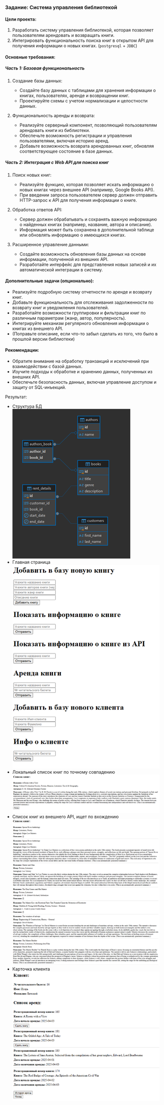 ### Задание: Система управления библиотекой

#### Цели проекта:

1. Разработать систему управления библиотекой, которая позволяет пользователям арендовать и возвращать книги.
2. Интегрировать функциональность поиска книг в открытом API для получения информации о новых книгах.
   (`postgresql` + `JDBC`)

#### Основные требования:

##### Часть 1: Базовая функциональность

1. Создание базы данных:
    - Создайте базу данных с таблицами для хранения информации о книгах, пользователях, аренде и возвращении книг.
    - Проектируйте схемы с учетом нормализации и целостности данных.

2. Функциональность аренды и возврата:
    - Реализуйте серверный компонент, позволяющий пользователям арендовать книги из библиотеки.
    - Обеспечьте возможность регистрации и управления пользователями, включая историю аренд.
    - Добавьте возможность возврата арендованных книг, обновляя соответствующее состояние в базе данных.

##### Часть 2: Интеграция с Web API для поиска книг

1. Поиск новых книг:
    - Реализуйте функцию, которая позволяет искать информацию о новых книгах через внешнее API (например, Google Books
      API).
    - При введении запроса пользователем сервер должен отправить HTTP-запрос к API для получения информации о книге.

2. Обработка ответов API:
    - Сервер должен обрабатывать и сохранять важную информацию о найденных книгах (например, название, автора и
      описание).
    - Информация может быть сохранена в дополнительной таблице или обновлять информацию о имеющихся книгах.

3. Расширенное управление данными:
    - Создайте возможность обновления базы данных на основе информации, полученной из внешних API.
    - Разработайте интерфейс для представления новых записей и их автоматической интеграции в систему.

#### Дополнительные задачи (опционально):

- Реализуйте подробную систему отчетности по аренде и возврату книг.
- Добавьте функциональность для отслеживания задолженности по возврату книг и уведомления пользователей.
- Разработайте возможности группировки и фильтрации книг по различным параметрам (жанр, автор, популярность).
- Интегрируйте механизм регулярного обновления информации о книгах из внешнего API.
- (Поправьте описание, если что-то забыл сделать из того, что было в прошлой версии библиотеки)

#### Рекомендации:

- Обратите внимание на обработку транзакций и исключений при взаимодействии с базой данных.
- Изучите подходы к обработке и хранению данных, полученных из внешних API.
- Обеспечьте безопасность данных, включая управление доступом и защиту от SQL-инъекций.

Результат:
- Структура БД <br />
![img.png](img.png)
- Главная страница <br />
![img_1.png](img_1.png)
- Локальный список книг по точному совпадению<br />
![img_2.png](img_2.png)
- Список книг из внешнего API, ищет по вхождению <br />
![img_3.png](img_3.png)
- Карточка клиента
![img_4.png](img_4.png)
